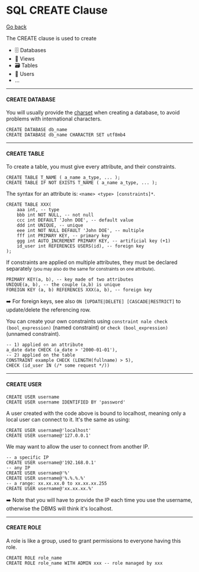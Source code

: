 # SQL CREATE Clause

[Go back](../index.md#sql-clauses-)

<div class="row row-cols-md-2"><div>

The CREATE clause is used to create

* 🗄️ Databases
* 📄 Views
* 🗃️ Tables
* 🧑 Users
* ...
</div><div>
</div></div>

<hr class="sep-both">

#### CREATE DATABASE

<div class="row row-cols-md-2"><div>

You will usually provide the [charset](/operating-systems/others/architecture/index.md#strings-) when creating a database, to avoid problems with international characters.

```sql!
CREATE DATABASE db_name 
CREATE DATABASE db_name CHARACTER SET utf8mb4
```
</div><div>
</div></div>

<hr class="sep-both">

#### CREATE TABLE

<div class="row row-cols-md-2"><div>

To create a table, you must give every attribute, and their constraints.

```sql!
CREATE TABLE T_NAME ( a_name a_type, ... );
CREATE TABLE IF NOT EXISTS T_NAME ( a_name a_type, ... );
```

The syntax for an attribute is: `<name> <type> [constraints]*`.

```sql!
CREATE TABLE XXX(
    aaa int, -- type
    bbb int NOT NULL, -- not null
    ccc int DEFAULT 'John DOE', -- default value
    ddd int UNIQUE, -- unique
    eee int NOT NULL DEFAULT 'John DOE', -- multiple
    fff int PRIMARY KEY, -- primary key
    ggg int AUTO_INCREMENT PRIMARY KEY, -- artificial key (+1)
    id_user int REFERENCES USERS(id), -- foreign key
);
```
</div><div>

If constraints are applied on multiple attributes, they must be declared separately <small>(you may also do the same for constraints on one attribute)</small>.

```sql!
PRIMARY KEY(a, b), -- key made of two attributes
UNIQUE(a, b), -- the couple (a,b) is unique
FOREIGN KEY (a, b) REFERENCES XXX(a, b), -- foreign key
```

➡️ For foreign keys, see also `ON [UPDATE|DELETE] [CASCADE|RESTRICT]` to update/delete the referencing row.

You can create your own constraints using `constraint nale check (bool_expression)` (named constraint) or `check (bool_expression)` (unnamed constraint).

```sql!
-- 1) applied on an attribute
a_date date CHECK (a_date > '2000-01-01'),
-- 2) applied on the table
CONSTRAINT example CHECK (LENGTH(fullname) > 5),
CHECK (id_user IN (/* some request */))
```
</div></div>

<hr class="sep-both">

#### CREATE USER

<div class="row row-cols-md-2"><div>

```sql!
CREATE USER username
CREATE USER username IDENTIFIED BY 'password'
```

A user created with the code above is bound to localhost, meaning only a local user can connect to it. It's the same as using:

```sql!
CREATE USER username@'localhost'
CREATE USER username@'127.0.0.1'
```
</div><div>

We may want to allow the user to connect from another IP.

```sql!
-- a specific IP
CREATE USER username@'192.168.0.1'
-- any IP
CREATE USER username@'%'
CREATE USER username@'%.%.%.%'
-- a range: xx.xx.xx.0 to xx.xx.xx.255
CREATE USER username@'xx.xx.xx.%'
```

➡️ Note that you will have to provide the IP each time you use the username, otherwise the DBMS will think it's localhost.
</div></div>

<hr class="sep-both">

#### CREATE ROLE

<div class="row row-cols-md-2"><div>

A role is like a group, used to grant permissions to everyone having this role.

```sql!
CREATE ROLE role_name
CREATE ROLE role_name WITH ADMIN xxx -- role managed by xxx
```
</div><div>
</div></div>